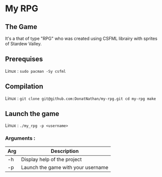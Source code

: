 # My RPG

## The Game

It's a that of type "RPG" who was created using CSFML librairy with sprites of Stardew Valley.

## Prerequises

Linux : 
`
sudo pacman -Sy csfml
`

## Compilation

Linux : 
`
git clone git@github.com:DonatNathan/my-rpg.git
cd my-rpg
make
`

## Launch the game

Linux : 
`
./my_rpg -p <username>
`

### Arguments : 
Arg | Description
--- | -----------
-h | Display help of the project
-p <username> | Launch the game with your username
